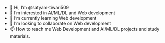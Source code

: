 - 👋 Hi, I’m @satyam-tiwari509
- 👀 I’m interested in AI/ML/DL and Web development
- 🌱 I’m currently learning Web development
- 💞️ I’m looking to collaborate on Web development
- 📫 How to reach me Web Development and AI/ML/DL projects and study materials.

<!---
satyam-tiwari509/satyam-tiwari509 is a ✨ special ✨ repository because its `README.md` (this file) appears on your GitHub profile.
You can click the Preview link to take a look at your changes.
--->
